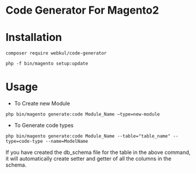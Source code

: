# Code Generator For Magento2

# Installation

``` composer require webkul/code-generator ```

``` php -f bin/magento setup:update ```

# Usage
- To Create new Module

``` php bin/magento generate:code Module_Name –type=new-module  ```

- To Generate code types

``` php bin/magento generate:code Module_Name --table="table_name" --type=code-type --name=ModelName ```

If you have created the db_schema file for the table in the above command, it will automatically create setter and getter of all the columns in the schema.